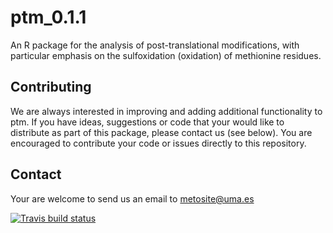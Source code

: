 # ptm_0.1.1

An R package for the analysis of post-translational modifications, with particular emphasis on the sulfoxidation (oxidation) of methionine residues.

## Contributing

We are always interested in improving and adding additional functionality to ptm. If you have ideas, suggestions or code that your would like to distribute as part of this package, please contact us (see below). You are encouraged to contribute your code or issues directly to this repository.

## Contact

Your are welcome to send us an email to metosite@uma.es

 <!-- badges: start -->
  [![Travis build status](https://travis-ci.org/jcaledo/ptm_0.1.1.svg?branch=master)](https://travis-ci.org/jcaledo/ptm_0.1.1)
  <!-- badges: end -->
